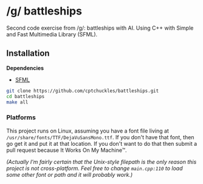 # /g/ battleships

Second code exercise from /g/: battleships with AI.
Using C++ with Simple and Fast Multimedia Library (SFML).

## Installation
**Dependencies**
 - [SFML](https://github.com/SFML/SFML)

```bash
git clone https://github.com/cptchuckles/battleships.git
cd battleships
make all
```

### Platforms
This project runs on Linux, assuming you have a font file living at `/usr/share/fonts/TTF/DejaVuSansMono.ttf`.  If you don't have that font, then go get it and put it at that location.  If you don't want to do that then submit a pull request because It Works On My Machine™.

*(Actually I'm fairly certain that the Unix-style filepath is the only reason this project is not cross-platform.  Feel free to change `main.cpp:110` to load some other font or path and it will probably work.)*
